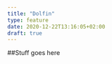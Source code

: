 ```yaml
---
title: "Dolfin"
type: feature
date: 2020-12-22T13:16:05+02:00
draft: true
---
```


##Stuff goes here